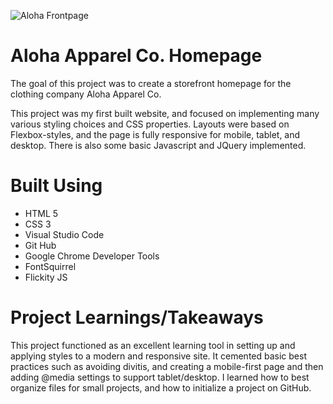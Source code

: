 ![Aloha Frontpage](https://lh6.googleusercontent.com/Sap4mO0SZbSTrrFrTx64PILL0PNRRm_HeKvJT3k7ufoRpIyqyLunxFEuRAmoTrmD7110UtxerPV6rpY=w2590-h1450-rw)

# Aloha Apparel Co. Homepage

The goal of this project was to create a storefront homepage for the clothing company Aloha Apparel Co.

This project was my first built website, and focused on implementing many various styling choices and CSS properties. Layouts were based on Flexbox-styles, and the page is fully responsive for mobile, tablet, and desktop. There is also some basic Javascript and JQuery implemented. 

# Built Using 

- HTML 5
- CSS 3 
- Visual Studio Code
 - Git Hub
- Google Chrome Developer Tools
- FontSquirrel
- Flickity JS 

# Project Learnings/Takeaways
This project functioned as an excellent learning tool in setting up and applying styles to a modern and responsive site. It cemented basic best practices such as avoiding divitis, and creating a mobile-first page and then adding @media settings to support tablet/desktop. I learned how to best organize files for small projects, and how to initialize a project on GitHub.
